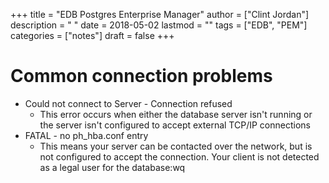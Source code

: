 +++
title = "EDB Postgres Enterprise Manager"
author = ["Clint Jordan"]
description = " "
date = 2018-05-02
lastmod = ""
tags = ["EDB", "PEM"]
categories = ["notes"]
draft = false
+++


# Common connection problems

* Could not connect to Server - Connection refused
    - This error occurs when either the database server isn't running or the
      server isn't configured to accept external TCP/IP connections
* FATAL - no ph_hba.conf entry
    - This means your server can be contacted over the network, but is not
configured to accept the connection. Your client is not detected as a legal user
for the database:wq

